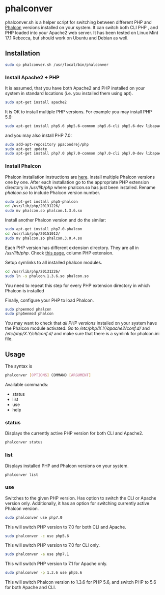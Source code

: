 # phalconver

phalconver.sh is a helper script for switching between different PHP and [Phalcon](https://phalconphp.com) versions installed on your system. It can switch both CLI PHP , and PHP loaded into your Apache2 web server. It has been tested on Linux Mint 17.1 Rebecca, but should work on Ubuntu and Debian as well.

## Installation

```bash
sudo cp phalconver.sh /usr/local/bin/phalconver
```

### Install Apache2 + PHP

It is assumed, that you have both Apache2 and PHP installed on your system in standard locations (i.e. you installed them using apt). 

```bash
sudo apt-get install apache2
```

It is OK to install multiple PHP versions. For example you may install PHP 5.6:

```bash
sudo apt-get install php5.6 php5.6-common php5.6-cli php5.6-dev libapache2-mod-php5.6
```

and you may also install PHP 7.0:

```bash
sudo add-apt-repository ppa:ondrej/php
sudo apt-get update
sudo apt-get install php7.0 php7.0-common php7.0-cli php7.0-dev libapache2-mod-php7.0
```

### Install Phalcon

Phalcon installation instructions are [here](https://phalconphp.com/en/download/linux). Install multiple Phalcon versions one by one. After each installation go to the appropriate PHP extension directory in */usr/lib/php* where phalcon.so has just been installed. Rename *phalcon.so* to include Phalcon version number.

```bash
sudo apt-get install php5-phalcon
cd /usr/lib/php/20131226/
sudo mv phalcon.so phalcon.1.3.6.so
```

Install another Phalcon version and do the similar:

```bash
sudo apt-get install php7.0-phalcon
cd /usr/lib/php/20151012/
sudo mv phalcon.so phalcon.3.0.4.so
```

Each PHP version has different extension directory. They are all in */usr/lib/php*. Check [this page](https://support.zend.com/hc/en-us/articles/217058968-PHP-Versions-and-APIs), column PHP extension.

Setup symlinks to all installed phalcon modules.

```bash
cd /usr/lib/php/20131226/
sudo ln -s phalcon.1.3.6.so phalcon.so
```

You need to repeat this step for every PHP extension directory in which Phalcon is installed

Finally, configure your PHP to load Phalcon.

```bash
sudo phpenmod phalcon
sudo php5enmod phalcon
```

You may want to check that *all PHP versions* installed on your system have the Phalcon module activated. Go to */etc/php/X.Y/apache2/conf.d/* and */etc/php/X.Y/cli/conf.d/* and make sure that there is a symlink for phalcon.ini file.

## Usage

The syntax is

```bash
phalconver [OPTIONS] COMMAND [ARGUMENT]
```

Available commands:

* status
* list
* use
* help

### status

Displays the currently active PHP version for both CLI and Apache2.

```bash
phalconver status
```

### list

Displays installed PHP and Phalcon versions on your system.

```bash
phalconver list
```

### use

Switches to the given PHP version. Has option to switch the CLI or Apache version only. Additionally, it has an option for switching currently active Phalcon version.

```bash
sudo phalconver use php7.0
```
This will switch PHP version to 7.0 for both CLI and Apache.


```bash
sudo phalconver -c use php5.6
```
This will switch PHP version to 7.0 for CLI only.


```bash
sudo phalconver -a use php7.1
```
This will switch PHP version to 7.1 for Apache only.


```bash
sudo phalconver -p 1.3.6 use php5.6
```
This will switch Phalcon version to 1.3.6 for PHP 5.6, and switch PHP to 5.6 for both Apache and CLI.

